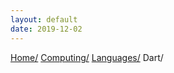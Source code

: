 ```yaml
---
layout: default
date: 2019-12-02
---
```

<div class="paragraph">
<p><span class="small"><a href="../../../index.html">Home/</a></span>
<span class="small"><a href="../../index.html">Computing/</a></span>
<span class="small"><a href="../index.html">Languages/</a></span>
<span class="small">Dart/</span></p>
</div>
